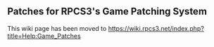 ## Patches for RPCS3's Game Patching System

This wiki page has been moved to https://wiki.rpcs3.net/index.php?title=Help:Game_Patches